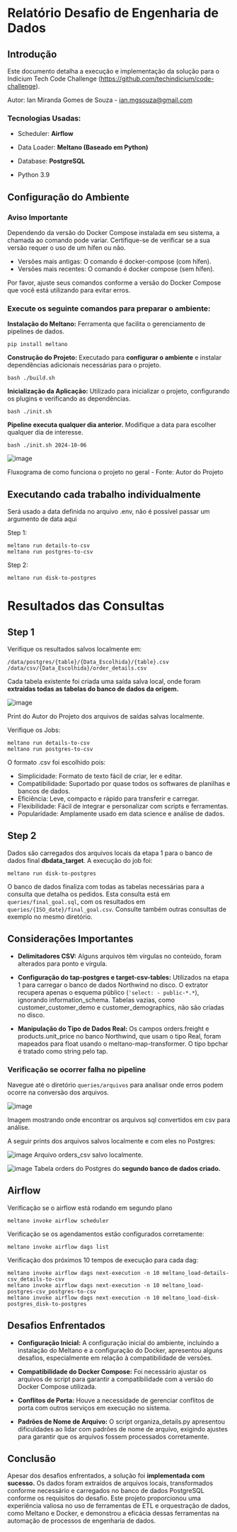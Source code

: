 # Relatório Desafio de Engenharia de Dados
## Introdução
Este documento detalha a execução e implementação da solução para o
Indicium Tech Code Challenge (https://github.com/techindicium/code-challenge).

Autor: Ian Miranda Gomes de Souza - ian.mgsouza@gmail.com


### Tecnologias Usadas:
- Scheduler: **Airflow**

- Data Loader: **Meltano (Baseado em Python)**

- Database: **PostgreSQL**

- Python 3.9

## Configuração do Ambiente

### Aviso Importante
Dependendo da versão do Docker Compose instalada em seu sistema, 
a chamada ao comando pode variar. Certifique-se de verificar se a 
sua versão requer o uso de um hífen ou não.

- Versões mais antigas: O comando é docker-compose (com hífen).
- Versões mais recentes: O comando é docker compose (sem hífen).

Por favor, ajuste seus comandos conforme a versão do Docker Compose que você está utilizando para evitar erros.

### Execute os seguinte comandos para preparar o ambiente:
**Instalação do Meltano:** Ferramenta que facilita o gerenciamento de pipelines de dados.
```
pip install meltano
```

**Construção do Projeto:** Executado para **configurar o ambiente** e instalar dependências adicionais necessárias para o projeto.
```
bash ./build.sh
```

**Inicialização da Aplicação:** Utilizado para inicializar o projeto, configurando os plugins e verificando as dependências.
```
bash ./init.sh
```

**Pipeline executa qualquer dia anterior.** Modifique a data para escolher qualquer dia de interesse.
```
bash ./init.sh 2024-10-06
```

![image](https://github.com/poxaIan/Desafio_Engenharia_Dados/blob/main/Docs/Fluxograma.png)

Fluxograma de como funciona o projeto no geral - Fonte: Autor do Projeto


## Executando cada trabalho individualmente

Será usado a data definida no arquivo .env, não é possível passar um argumento de data aqui

Step 1:
```
meltano run details-to-csv
meltano run postgres-to-csv
```

Step 2:
```
meltano run disk-to-postgres
```


# Resultados das Consultas

## Step 1

Verifique os resultados salvos localmente em: 

```
/data/postgres/{table}/{Data_Escolhida}/{table}.csv
/data/csv/{Data_Escolhida}/order_details.csv
```
Cada tabela existente foi criada uma saída salva local, 
onde foram **extraidas todas as tabelas do banco de dados da origem.**

![image](https://github.com/poxaIan/Desafio_Engenharia_Dados/blob/main/Docs/resultados.png)

Print do Autor do Projeto dos arquivos de saídas salvas localmente.

Verifique os Jobs:

```
meltano run details-to-csv 
meltano run postgres-to-csv
```

O formato .csv foi escolhido pois:

- Simplicidade: Formato de texto fácil de criar, ler e editar.
- Compatibilidade: Suportado por quase todos os softwares de planilhas e bancos de dados.
- Eficiência: Leve, compacto e rápido para transferir e carregar.
- Flexibilidade: Fácil de integrar e personalizar com scripts e ferramentas.
- Popularidade: Amplamente usado em data science e análise de dados.

## Step 2


Dados são carregados dos arquivos locais da etapa 1
para o banco de dados final **dbdata_target**. A execução do job foi:

```
meltano run disk-to-postgres
```

O banco de dados finaliza com todas as tabelas necessárias para a consulta que 
detalha os pedidos. Esta consulta está em `queries/final_goal.sql`, com os resultados 
em `queries/{ISO_date}/final_goal.csv`. Consulte também outras consultas de exemplo no 
mesmo diretório.


## Considerações Importantes


- **Delimitadores CSV:**
Alguns arquivos têm vírgulas no conteúdo, foram alterados para ponto e vírgula.


- **Configuração do tap-postgres e target-csv-tables:**
Utilizados na etapa 1 para carregar o banco de dados Northwind no disco. 
O extrator recupera apenas o esquema público (`'select: - public-*.*`), 
ignorando information_schema. Tabelas vazias, 
como customer_customer_demo e customer_demographics, não são criadas no disco.


- **Manipulação do Tipo de Dados Real:**
Os campos orders.freight e products.unit_price no banco Northwind, que usam o tipo Real, 
foram mapeados para float usando o meltano-map-transformer. O tipo bpchar é tratado 
como string pelo tap.

### Verificação se ocorrer falha no pipeline
Navegue até o diretório `queries/arquivos` para analisar onde erros podem ocorre na conversão dos arquivos.

![image](https://github.com/poxaIan/Desafio_Engenharia_Dados/blob/main/Docs/queries.png)

Imagem mostrando onde encontrar os arquivos sql convertidos em csv para análise.

A seguir prints dos arquivos salvos localmente e com eles no Postgres:

![image](https://github.com/poxaIan/Desafio_Engenharia_Dados/blob/main/Docs/orders_csv.png) 
Arquivo orders_csv salvo localmente.

![image](https://github.com/poxaIan/Desafio_Engenharia_Dados/blob/main/Docs/orders_south.png)
Tabela orders do Postgres do **segundo banco de dados criado.**






## Airflow

Verificação se o airflow está rodando em segundo plano
```
meltano invoke airflow scheduler
```

Verificação se os agendamentos estão configurados corretamente:

```
meltano invoke airflow dags list
```

Verificação dos próximos 10 tempos de execução para cada dag:

```
meltano invoke airflow dags next-execution -n 10 meltano_load-details-csv_details-to-csv
meltano invoke airflow dags next-execution -n 10 meltano_load-postgres-csv_postgres-to-csv 
meltano invoke airflow dags next-execution -n 10 meltano_load-disk-postgres_disk-to-postgres
```

## Desafios Enfrentados
- **Configuração Inicial:** A configuração inicial do ambiente, incluindo a 
instalação do Meltano e a configuração do Docker, apresentou alguns desafios, 
especialmente em relação à compatibilidade de versões.


- **Compatibilidade do Docker Compose:** Foi necessário ajustar os arquivos de script 
para garantir a compatibilidade com a versão do Docker Compose utilizada.


- **Conflitos de Porta:** Houve a necessidade de gerenciar conflitos de porta com outros 
serviços em execução no sistema.


- **Padrões de Nome de Arquivo:** O script organiza_details.py apresentou dificuldades ao lidar com padrões de nome de arquivo, exigindo ajustes para garantir que os arquivos fossem processados corretamente.

## Conclusão
Apesar dos desafios enfrentados, a solução foi **implementada com sucesso.** 
Os dados foram extraídos de arquivos locais, transformados conforme necessário 
e carregados no banco de dados PostgreSQL conforme os requisitos do desafio. 
Este projeto proporcionou uma experiência valiosa no uso de ferramentas de ETL 
e orquestração de dados, como Meltano e Docker, e demonstrou a eficácia dessas 
ferramentas na automação de processos de engenharia de dados.
